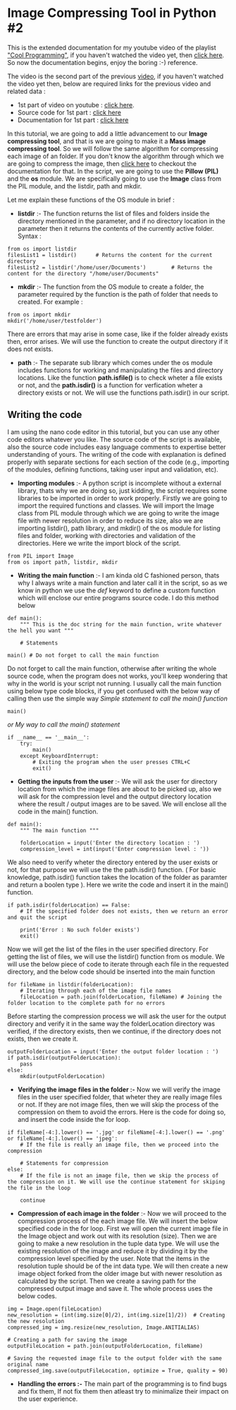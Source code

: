 # Image Compressing Tool in Python #2

This is the extended documentation for my youtube video of the playlist ["Cool Programming"](https://www.youtube.com/watch?v=KQJ_WwxJJ7c), if you haven't watched the video yet, then [click here](https://youtube.com/). So now the documentation begins, enjoy the boring :-) reference.

The video is the second part of the previous [video](), if you haven't watched the video yet then, below are required links for the previous video and related data :
* 1st part of video on youtube : [click here](https://www.youtube.com/watch?v=ySTIatu5Alg).
* Source code for 1st part : [click here](https://github.com/rdofficial/MyYTvideos/blob/master/CoolProgramming/data/img-compressor-1.py)
* Documentation for 1st part : [click here](https://github.com/rdofficial/MyYTvideos/blob/master/CoolProgramming/docs/video-1-doc.md)

In this tutorial, we are going to add a little advancement to our __Image compressing tool__, and that is we are going to make it a __Mass image compressing tool__. So we will follow the same algorithm for compressing each image of an folder. If you don't know the algorithm through which we are going to compress the image, then [click here](https://github.com/rdofficial/MyYTvideos/blob/master/CoolProgramming/docs/video-1-doc.md) to checkout the documentation for that. In the script, we are going to use the __Pillow (PIL)__ and the __os__ module. We are specifically going to use the __Image__ class from the PIL module, and the listdir, path and mkdir.

Let me explain these functions of the OS module in brief :
* __listdir__ :- The function returns the list of files and folders inside the directory mentioned in the parameter, and if no directory location in the parameter then it returns the contents of the currently active folder. Syntax :
```
from os import listdir
filesList1 = listdir()		# Returns the content for the current directory
filesList2 = listdir('/home/user/Documents')		# Returns the content for the directory "/home/user/Documents"
```

* __mkdir__ :- The function from the OS module to create a folder, the parameter required by the function is the path of folder that needs to created. For example :
```
from os import mkdir
mkdir('/home/user/testfolder')
```
There are errors that may arise in some case, like if the folder already exists then, error arises. We will use the function to create the output directory if it does not exists.

* __path__ :- The separate sub library which comes under the os module includes functions for working and manipulating the files and directory locations. Like the function __path.isfile()__ is to check wheter a file exists or not, and the __path.isdir()__ is a function for verfication wheter a directory exists or not. We will use the functions path.isdir() in our script.

## Writing the code

I am using the nano code editor in this tutorial, but you can use any other code editors whatever you like. The source code of the script is available, also the source code includes easy language comments to expertise better understanding of yours. The writing of the code with explanation is defined properly with separate sections for each section of the code (e.g., importing of the modules, defining functions, taking user input and validation, etc).

* __Importing modules__ :- 
A python script is incomplete without a external library, thats why we are doing so, just kidding, the script requires some libraries to be imported in order to work properly. Firstly we are going to import the required functions and classes. We will import the Image class from PIL module through which we are going to write the image file with newer resolution in order to reduce its size, also we are importing listdir(), path library, and mkdir() of the os module for listing files and folder, working with directories and validation of the directories. Here we write the import block of the script.
```
from PIL import Image
from os import path, listdir, mkdir
```

* __Writing the main function__ :- 
I am kinda old C fashioned person, thats why I always write a main function and later call it in the script, so as we know in python we use the _def_ keyword to define a custom function which will enclose our entire programs source code. I do this method below
```
def main():
	""" This is the doc string for the main function, write whatever the hell you want """

	# Statements

main() # Do not forget to call the main function
```

Do not forget to call the main function, otherwise after writing the whole source code, when the program does not works, you'll keep wondering that why in the world is your script not running. I usually call the main function using below type code blocks, if you get confused with the below way of calling then use the simple way
_Simple statement to call the main() function_
```
main()
```
_or_
_My way to call the main() statement_
```
if __name__ == '__main__':
	try:
		main()
	except KeyboardInterrupt:
		# Exiting the program when the user presses CTRL+C
		exit()
```

* __Getting the inputs from the user__ :-
We will ask the user for directory location from which the image files are about to be picked up, also we will ask for the compression level and the output directory location where the result / output images are to be saved. We will enclose all the code in the main() function.
```
def main():
	""" The main function """

	folderLocation = input('Enter the directory location : ')
	compression_level = int(input('Enter compression level : '))
```

We also need to verify wheter the directory entered by the user exists or not, for that purpose we will use the the path.isdir() function. ( For basic knowledge, path.isdir() function takes the location of the folder as paramter and return a boolen type ). Here we write the code and insert it in the main() function.
```
if path.isdir(folderLocation) == False:
	# If the specified folder does not exists, then we return an error and quit the script

	print('Error : No such folder exists')
	exit()
```
Now we will get the list of the files in the user specified directory. For getting the list of files, we will use the listdir() function from os module. We will use the below piece of code to iterate through each file in the requested directory, and the below code should be inserted into the main function
```
for fileName in listdir(folderLocation):
	# Iterating through each of the image file names
	fileLocation = path.join(folderLocation, fileName) # Joining the folder location to the complete path for no errors
```

Before starting the compression process we will ask the user for the output directory and verify it in the same way the folderLocation directory was verified, if the directory exists, then we continue, if the directory does not exists, then we create it.
```
outputFolderLocation = input('Enter the output folder location : ')
if path.isdir(outputFolderLocation):
	pass
else:
	mkdir(outputFolderLocation)
```

* __Verifying the image files in the folder :-__
Now we will verify the image files in the user specified folder, that wheter they are really image files or not. If they are not image files, then we will skip the process of the compression on them to avoid the errors. Here is the code for doing so, and insert the code inside the for loop.
```
if fileName[-4:].lower() == '.jpg' or fileName[-4:].lower() == '.png' or fileName[-4:].lower() == 'jpeg':
	# If the file is really an image file, then we proceed into the compression

	# Statements for compression
else:
	# If the file is not an image file, then we skip the process of the compression on it. We will use the continue statement for skiping the file in the loop

	continue  
```

* __Compression of each image in the folder__ :-
Now we will proceed to the compression process of the each image file. We will insert the below specified code in the for loop. First we will open the current image file in the Image object and work out with its resolution (size). Then we are going to make a new resolution in the tuple data type. We will use the existing resolution of the image and reduce it by dividing it by the compression level specified by the user. Note that the items in the resolution tuple should be of the int data type. We will then create a new image object forked from the older image but with newer resolution as calculated by the script. Then we create a saving path for the compressed output image and save it. The whole process uses the below codes.
```
img = Image.open(fileLocation)
new_resolution = (int(img.size[0]/2), int(img.size[1]/2))  # Creating the new resolution
compressed_img = img.resize(new_resolution, Image.ANITIALIAS)

# Creating a path for saving the image
outputFileLocation = path.join(outputFolderLocation, fileName)

# Saving the requested image file to the output folder with the same original name
compressed_img.save(outputFileLocation, optimize = True, quality = 90)
```

* __Handling the errors :-__
The main part of the programming is to find bugs and fix them, If not fix them then atleast try to minimalize their impact on the user experience.
